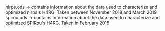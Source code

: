 nirps.ods -> contains information about the data used to characterize and optimized nirps's H4RG. Taken between November 2018 and March 2019
spirou.ods -> contains information about the data used to characterize and optimized SPIRou's H4RG. Taken in February 2018
